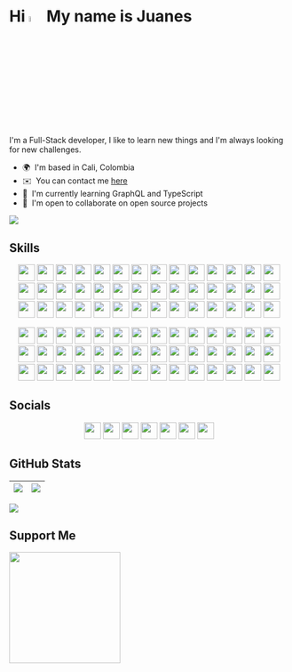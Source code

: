 <!-- # Hi 👋 My name is Juanes -->

# Hi <img src="https://media.giphy.com/media/hvRJCLFzcasrR4ia7z/giphy.gif" width="5%" /> My name is Juanes

I'm a Full-Stack developer, I like to learn new things and I'm always looking for new challenges.

-   🌍  I'm based in Cali, Colombia <!-- -   🖥️  See my [Portafolio](http://juanescacha.github.io) -->
-   ✉️  You can contact me [here](mailto:juanescacha@hotmail.com) <!-- -   🚀  I'm currently working on [aplicacion-name](http://myapp.com) -->
-   🧠  I'm currently learning GraphQL and TypeScript
-   🤝  I'm open to collaborate on open source projects

<a href="https://spotify-github-profile.vercel.app/api/view?uid=31mxi5kts24htqt7aiwrfqthcf3i&redirect=true">
<picture>
<source srcset="https://spotify-github-profile.vercel.app/api/view?uid=31mxi5kts24htqt7aiwrfqthcf3i&cover_image=false&theme=default&show_offline=false&background_color=121212&bar_color=53b14f&bar_color_cover=false" media="(prefers-color-scheme: light)">
<img src="https://spotify-github-profile.vercel.app/api/view?uid=31mxi5kts24htqt7aiwrfqthcf3i&cover_image=true&theme=novatorem&bar_color=ffffff&bar_color_cover=false&show_offline=false">
</picture>
</a>

## Skills

<p align="center">
<img src="https://img.shields.io/badge/Go-282C34?logo=go&logoColor=00ADD8" height="30" />
<img src="https://img.shields.io/badge/Python-282C34?logo=python&logoColor=FFE873" height="30" />
<img src="https://img.shields.io/badge/HTML5-282C34?logo=html5&logoColor=F16525" height="30" />
<img src="https://img.shields.io/badge/CSS3-282C34?logo=css3&logoColor=1DA1F2" height="30" />
<img src="https://img.shields.io/badge/JavaScript-282C34?logo=javascript&logoColor=F7DF1E" height="30" />
<img src="https://img.shields.io/badge/TypeScript-282C34?logo=typescript&logoColor=007acc" height="30" /> 
<img src="https://img.shields.io/badge/React-282C34?logo=react&logoColor=61DAFB" height="30" /> 
<img src="https://img.shields.io/badge/Redux-282C34?logo=redux&logoColor=764ABC" height="30" />
<img src="https://img.shields.io/badge/Node.js-282C34?logo=node.js&logoColor=83cd29" height="30" />
<img src="https://img.shields.io/badge/Express-282C34?logo=express&logoColor=FFFFFF" height="30" />
<img src="https://img.shields.io/badge/MongoDB-282C34?logo=mongodb&logoColor=50AA41" height="30" />
<img src="https://img.shields.io/badge/PostgreSQL-282C34?logo=postgresql&logoColor=4169E1" height="30" />
<img src="https://img.shields.io/badge/Django-282C34?logo=Django&logoColor=44B78B" height="30" />
<img src="https://img.shields.io/badge/GraphQL-282C34?logo=graphql&logoColor=E10098" height="30" />
<img src="https://img.shields.io/badge/Tailwind%20CSS-282C34?logo=tailwind-css&logoColor=38bdf8" height="30" />
<!-- Ocultos -->
<img src="https://img.shields.io/badge/Flask-282C34?logo=flask" height="30" />
<img src="https://img.shields.io/badge/FastAPI-282C34?logo=fastapi&logoColor=009688" height="30" />
<img src="https://img.shields.io/badge/MySQL-282C34?logo=mysql&logoColor=4479A1" height="30" />
<img src="https://img.shields.io/badge/Netlify-282C34?logo=netlify&logoColor=00C7B7" height="30" />
<img src="https://img.shields.io/badge/Bootstrap-282C34?logo=bootstrap&logoColor=7952B3" height="30" />
<img src="https://img.shields.io/badge/JQuery-282C34?logo=jquery&logoColor=0769AD" height="30" />
<img src="https://img.shields.io/badge/Material%20Design-282C34?logo=material%20design&logoColor=757575" height="30" />
<img src="https://img.shields.io/badge/Material%20UI-282C34?logo=mui&logoColor=007FFF" height="30" />
<img src="https://img.shields.io/badge/Vue.js-282C34?logo=vue.js&logoColor=4FC08D" height="30" />
<img src="https://img.shields.io/badge/PHP-282C34?logo=php&logoColor=777BB4" height="30" />
<img src="https://img.shields.io/badge/Spring-282C34?logo=spring&logoColor=6DB33F" height="30" />
<img src="https://img.shields.io/badge/Ruby-282C34?logo=ruby&logoColor=CC342D" height="30" />
<img src="https://img.shields.io/badge/Docker-282C34?logo=Docker&logoColor=2496ED" height="30" />
<img src="https://img.shields.io/badge/Kubernetes-282C34?logo=Kubernetes&logoColor=326CE5" height="30" />
<img src="https://img.shields.io/badge/Azure-282C34?logo=Microsoft%20Azure&logoColor=0078D4" height="30" />
<img src="https://img.shields.io/badge/Next.js-282C34?logo=next.js&logoColor=FFFFFF" height="30" />
<img src="https://img.shields.io/badge/Vite-282C34?logo=vite&logoColor=646CFF" height="30" />
<img src="https://img.shields.io/badge/Angular-282C34?logo=angular&logoColor=DD0031" height="30" />
<img src="https://img.shields.io/badge/Amazon%20AWS-282C34?logo=amazon%20aws" height="30" />
<img src="https://img.shields.io/badge/Vercel-282C34?logo=vercel" height="30" />
<img src="https://img.shields.io/badge/Render-282C34?logo=render&logoColor=46E3B7" height="30" />
<img src="https://img.shields.io/badge/git-282C34?logo=git&logoColor=F05032" height="30" />
<img src="https://img.shields.io/badge/VS%20Code-282C34?logo=visual-studio-code&logoColor=007ACC" height="30" />
<!-- Fin Ocultos -->
<img src="https://img.shields.io/badge/Photoshop-282C34?logo=Adobe%20Photoshop&logoColor=31A8FF" height="30" />
<img src="https://img.shields.io/badge/Illustrator-282C34?logo=Adobe%20Illustrator&logoColor=FF9A00" height="30" />
<img src="https://img.shields.io/badge/After%20Effects-282C34?logo=Adobe%20After%20Effects&logoColor=9999FF" height="30" />
<img src="https://img.shields.io/badge/Premiere%20Pro-282C34?logo=Adobe%20Premiere%20Pro&logoColor=9999FF" height="30" />
</p>

<p align="center">
<img src="https://img.shields.io/badge/Go-00ADD8?logo=go&logoColor=FFF" height="30" />
<img src="https://img.shields.io/badge/Python-FFE873?logo=python&logoColor=FFF" height="30" />
<img src="https://img.shields.io/badge/HTML5-F16525?logo=html5&logoColor=FFF" height="30" />
<img src="https://img.shields.io/badge/CSS3-1DA1F2?logo=css3&logoColor=FFF" height="30" />
<img src="https://img.shields.io/badge/JavaScript-F7DF1E?logo=javascript&logoColor=FFF" height="30" />
<img src="https://img.shields.io/badge/TypeScript-007acc?logo=typescript&logoColor=FFF" height="30" /> 
<img src="https://img.shields.io/badge/React-61DAFB?logo=react&logoColor=FFF" height="30" /> 
<img src="https://img.shields.io/badge/Redux-FFF?logo=redux&logoColor=" height="30" />
<img src="https://img.shields.io/badge/Node.js-83cd29?logo=node.js&logoColor=FFF" height="30" />
<img src="https://img.shields.io/badge/Express-FFFFFF?logo=express&logoColor=000" height="30" />
<img src="https://img.shields.io/badge/MongoDB-50AA41?logo=mongodb&logoColor=FFF" height="30" />
<img src="https://img.shields.io/badge/PostgreSQL-4169E1?logo=postgresql&logoColor=FFF" height="30" />
<img src="https://img.shields.io/badge/Django-44B78B?logo=Django&logoColor=FFF" height="30" />
<img src="https://img.shields.io/badge/GraphQL-E10098?logo=graphql&logoColor=FFF" height="30" />
<img src="https://img.shields.io/badge/Tailwind%20CSS-38bdf8?logo=tailwind-css&logoColor=FFF" height="30" />
<!-- Ocultos -->
<img src="https://img.shields.io/badge/Flask-FFFFFF?logo=flask&logoColor=000" height="30" />
<img src="https://img.shields.io/badge/FastAPI-009688?logo=fastapi&logoColor=FFF" height="30" />
<img src="https://img.shields.io/badge/MySQL-4479A1?logo=mysql&logoColor=FFF" height="30" />
<img src="https://img.shields.io/badge/Netlify-00C7B7?logo=netlify&logoColor=FFF" height="30" />
<img src="https://img.shields.io/badge/Bootstrap-7952B3?logo=bootstrap&logoColor=FFF" height="30" />
<img src="https://img.shields.io/badge/JQuery-0769AD?logo=jquery&logoColor=FFF" height="30" />
<img src="https://img.shields.io/badge/Material%20Design-757575?logo=material%20design&logoColor=FFF" height="30" />
<img src="https://img.shields.io/badge/Material%20UI-007FFF?logo=mui&logoColor=FFF" height="30" />
<img src="https://img.shields.io/badge/Vue.js-4FC08D?logo=vue.js&logoColor=FFF" height="30" />
<img src="https://img.shields.io/badge/PHP-777BB4?logo=php&logoColor=FFF" height="30" />
<img src="https://img.shields.io/badge/Spring-6DB33F?logo=spring&logoColor=FFF" height="30" />
<img src="https://img.shields.io/badge/Ruby-CC342D?logo=ruby&logoColor=FFF" height="30" />
<img src="https://img.shields.io/badge/Docker-2496ED?logo=Docker&logoColor=FFF" height="30" />
<img src="https://img.shields.io/badge/Kubernetes-326CE5?logo=Kubernetes&logoColor=FFF" height="30" />
<img src="https://img.shields.io/badge/Azure-0078D4?logo=Microsoft%20Azure&logoColor=FFF" height="30" />
<img src="https://img.shields.io/badge/Next.js-FFFFFF?logo=next.js&logoColor=000" height="30" />
<img src="https://img.shields.io/badge/Vite-646CFF?logo=vite&logoColor=FFF" height="30" />
<img src="https://img.shields.io/badge/Angular-DD0031?logo=angular&logoColor=FFF" height="30" />
<img src="https://img.shields.io/badge/Amazon%20AWS-202124?logo=amazon%20aws&logoColor=FF9900" height="30" />
<img src="https://img.shields.io/badge/Vercel-000?logo=vercel&logoColor=FFF" height="30" />
<img src="https://img.shields.io/badge/Render-46E3B7?logo=render&logoColor=FFF" height="30" />
<img src="https://img.shields.io/badge/git-F05032?logo=git&logoColor=FFF" height="30" />
<img src="https://img.shields.io/badge/VS%20Code-007ACC?logo=visual-studio-code&logoColor=FFF" height="30" />
<!-- Fin Ocultos -->
<img src="https://img.shields.io/badge/Photoshop-31A8FF?logo=Adobe%20Photoshop&logoColor=FFF" height="30" />
<img src="https://img.shields.io/badge/Illustrator-FF9A00?logo=Adobe%20Illustrator&logoColor=FFF" height="30" />
<img src="https://img.shields.io/badge/After%20Effects-9999FF?logo=Adobe%20After%20Effects&logoColor=FFF" height="30" />
<img src="https://img.shields.io/badge/Premiere%20Pro-9999FF?logo=Adobe%20Premiere%20Pro&logoColor=FFF" height="30" />
</p>

## Socials

<!-- <p align="center">
<img src="https://img.shields.io/badge/LinkedIn-282C34?logo=linkedin&logoColor=0A66C2" height="30" />
<img src="https://img.shields.io/badge/Twitter-282C34?logo=twitter" height="30" />
<img src="https://img.shields.io/badge/Twitch-282C34?logo=twitch" height="30" />
<img src="https://img.shields.io/badge/Discord-282C34?logo=Discord&logoColor=7289DA" height="30" />
<img src="https://img.shields.io/badge/Instagram-282C34?logo=Instagram" height="30" />
<img src="https://img.shields.io/badge/Youtube-282C34?logo=Youtube&logoColor=FF0000" height="30" />
<img src="https://img.shields.io/badge/Github-282C34?logo=Github" height="30" />
</p> -->

<p align="center">
<img src="https://img.shields.io/badge/LinkedIn-0A66C2?logo=linkedin&logoColor=FFF" height="30" />
<img src="https://img.shields.io/badge/Twitter-1DA1F2?logo=twitter&logoColor=FFF" height="30" />
<img src="https://img.shields.io/badge/Twitch-9146FF?logo=twitch&logoColor=FFF" height="30" />
<img src="https://img.shields.io/badge/Discord-7289DA?logo=Discord&logoColor=FFF" height="30" />
<img src="https://img.shields.io/badge/Instagram-E4405F?logo=Instagram&logoColor=FFF" height="30" />
<img src="https://img.shields.io/badge/Youtube-FF0000?logo=Youtube&logoColor=FFF" height="30" />
<img src="https://img.shields.io/badge/Github-000?logo=Github&logoColor=FFF" height="30" />
</p>

## GitHub Stats

| <img src="https://readmestats.999857.xyz/api?username=juanescacha&show_icons=true&count_private=true&hide_border=true&theme=dark" /> | <img src="https://readmestats.999857.xyz/api/top-langs/?username=juanescacha&langs_count=6&hide_border=true&layout=compact&theme=dark" /> |
| ------------------------------------------------------------------------------------------------------------------------------------ | ----------------------------------------------------------------------------------------------------------------------------------------- |

<img src="https://komarev.com/ghpvc/?username=juanescacha">

## Support Me

<a href="https://www.buymeacoffee.com/Juanescacha">
<img src="https://cdn.buymeacoffee.com/buttons/v2/default-yellow.png" width="200" />
</a>
